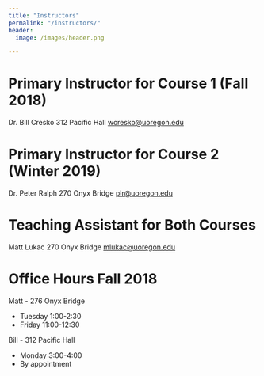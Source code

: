 ```yaml
---
title: "Instructors"
permalink: "/instructors/"
header:
  image: /images/header.png

---
```


# Primary Instructor for Course 1 (Fall 2018)
Dr. Bill Cresko
312 Pacific Hall
wcresko@uoregon.edu

# Primary Instructor for Course 2 (Winter 2019)
Dr. Peter Ralph
270 Onyx Bridge
plr@uoregon.edu

# Teaching Assistant for Both Courses
Matt Lukac
270 Onyx Bridge
mlukac@uoregon.edu

# Office Hours Fall 2018
Matt - 276 Onyx Bridge
* Tuesday 1:00-2:30
* Friday 11:00-12:30

Bill - 312 Pacific Hall
* Monday 3:00-4:00
* By appointment
